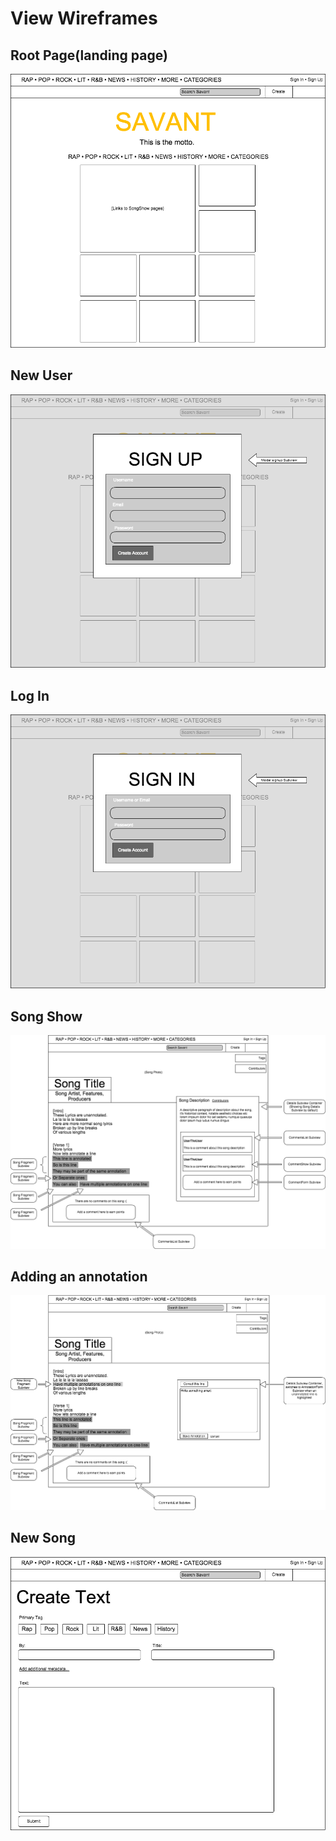 # View Wireframes

## Root Page(landing page)
![root-page]

## New User
![new-user]

## Log In
![new-session]

## Song Show
![song-show]

## Adding an annotation
![song-show-with-new-annotation]

## New Song
![new-song]

[root-page]: ./wireframes/root_page.png
[new-user]: ./wireframes/sign_up.png
[new-session]: ./wireframes/sign_in.png
[song-show]: ./wireframes/song_show.png
[song-show-with-new-annotation]: ./wireframes/song_show_with_new_annotation.png
[new-song]: ./wireframes/new_song.png
